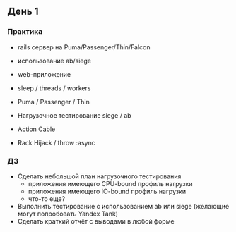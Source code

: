 

## День 1

### Практика

- rails сервер на Puma/Passenger/Thin/Falcon
- использование ab/siege

- web-приложение
- sleep / threads / workers
- Puma / Passenger / Thin
- Нагрузочное тестирование siege / ab
- Action Cable 
- Rack Hijack / throw :async


### ДЗ

- Сделать небольшой план нагрузочного тестирования
  - приложения имеющего CPU-bound профиль нагрузки
  - приложения имеющего IO-bound профиль нагрузки
  - что-то еще?
- Выполнить тестирование с использованием ab или siege (желающие могут попробовать Yandex Tank)
- Сделать краткий отчёт с выводами в любой форме

  